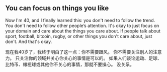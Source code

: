 ## You can focus on things you like

Now I'm 40, and I finally learned this: you don't need to follow the trend. You don't need to follow other people’s attention. It's okay to just focus on your domain and care about the things you care about. If people talk about sport, football, bitcoin, rugby, or other things you don't care about, just don't. And that's okay.

现在我40岁了，我终于明白了这一点：你不需要跟风。 你不需要关注别人的注意力。 只关注你的领域并关心你关心的事情是可以的。 如果人们谈论运动、足球、比特币、橄榄球或其他你不关心的事情，那就不要操心。 没关系。